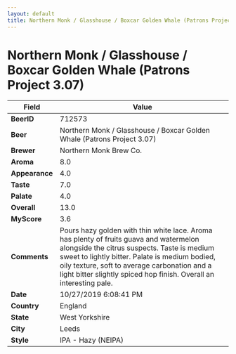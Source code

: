 ```yaml
---
layout: default
title: Northern Monk / Glasshouse / Boxcar Golden Whale (Patrons Project 3.07)
---
```


# Northern Monk / Glasshouse / Boxcar Golden Whale (Patrons Project 3.07)

| Field         | Value     |
|---------------|-----------|
| **BeerID** | 712573 |
| **Beer** | Northern Monk / Glasshouse / Boxcar Golden Whale (Patrons Project 3.07) |
| **Brewer** | Northern Monk Brew Co. |
| **Aroma** | 8.0 |
| **Appearance** | 4.0 |
| **Taste** | 7.0 |
| **Palate** | 4.0 |
| **Overall** | 13.0 |
| **MyScore** | 3.6 |
| **Comments** | Pours hazy golden with thin white lace. Aroma has plenty of fruits guava and watermelon alongside the citrus suspects. Taste is medium sweet to lightly bitter. Palate is medium bodied, oily texture, soft to average carbonation and a light bitter slightly spiced hop finish. Overall an interesting pale. |
| **Date** | 10/27/2019 6:08:41 PM |
| **Country** | England |
| **State** | West Yorkshire |
| **City** | Leeds |
| **Style** | IPA - Hazy (NEIPA) |
